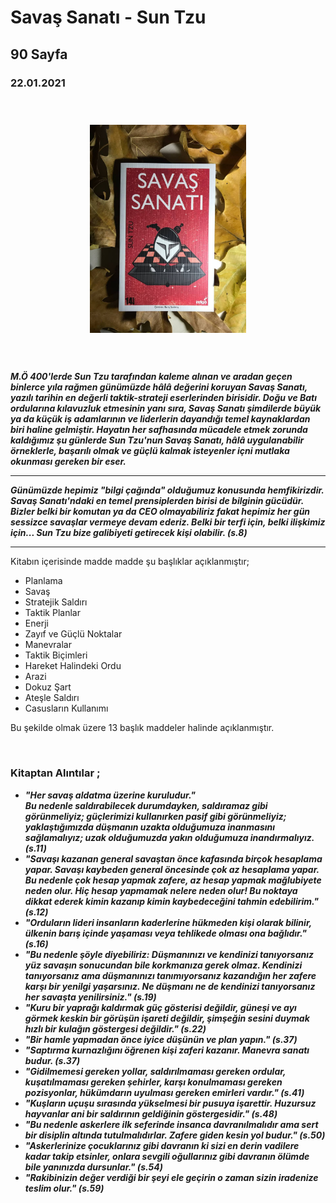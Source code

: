 
# Savaş Sanatı - Sun Tzu
## 90 Sayfa
### 22.01.2021
  
<br>

  <p align="center" style="padding: 10px">
    <img alt="Savaş-Sanatı" src="../images/45_savas_sanati.jpg" width="250">
    <br>

<br>
<br>

***M.Ö 400'lerde Sun Tzu tarafından kaleme alınan ve aradan geçen binlerce yıla rağmen günümüzde hâlâ değerini koruyan Savaş Sanatı, yazılı tarihin en değerli taktik-strateji eserlerinden birisidir. Doğu ve Batı ordularına kılavuzluk etmesinin yanı sıra, Savaş Sanatı şimdilerde büyük ya da küçük iş adamlarının ve liderlerin dayandığı temel kaynaklardan biri haline gelmiştir. Hayatın her safhasında mücadele etmek zorunda kaldığımız şu günlerde Sun Tzu'nun Savaş Sanatı, hâlâ uygulanabilir örneklerle, başarılı olmak ve güçlü kalmak isteyenler içni mutlaka okunması gereken bir eser.*** 

______

***Günümüzde hepimiz "bilgi çağında" olduğumuz konusunda hemfikirizdir. Savaş Sanatı'ndaki en temel prensiplerden birisi de bilginin gücüdür. Bizler belki bir komutan ya da CEO olmayabiliriz fakat hepimiz her gün sessizce savaşlar vermeye devam ederiz. Belki bir terfi için, belki ilişkimiz için... Sun Tzu bize galibiyeti getirecek kişi olabilir. (s.8)***
______

Kitabın içerisinde madde madde şu başlıklar açıklanmıştır;
- Planlama
- Savaş
- Stratejik Saldırı
- Taktik Planlar
- Enerji
- Zayıf ve Güçlü Noktalar 
- Manevralar
- Taktik Biçimleri
- Hareket Halindeki Ordu
- Arazi
- Dokuz Şart 
- Ateşle Saldırı
- Casusların Kullanımı

Bu şekilde olmak üzere 13 başlık maddeler halinde açıklanmıştır.


<br>

### Kitaptan Alıntılar ;
- ***"Her savaş aldatma üzerine kuruludur." <br> Bu nedenle saldırabilecek durumdayken, saldıramaz gibi görünmeliyiz; güçlerimizi kullanırken pasif gibi görünmeliyiz; yaklaştığımızda düşmanın uzakta olduğumuza inanmasını sağlamalıyız; uzak olduğumuzda yakın olduğumuza inandırmalıyız. (s.11)***
- ***"Savaşı kazanan general savaştan önce kafasında birçok hesaplama yapar. Savaşı kaybeden general öncesinde çok az hesaplama yapar. Bu nedenle çok hesap yapmak zafere, az hesap yapmak mağlubiyete neden olur. Hiç hesap yapmamak nelere neden olur! Bu noktaya dikkat ederek kimin kazanıp kimin kaybedeceğini tahmin edebilirim." (s.12)***
- ***"Orduların lideri insanların kaderlerine hükmeden kişi olarak bilinir, ülkenin barış içinde yaşaması veya tehlikede olması ona bağlıdır." (s.16)***
- ***"Bu nedenle şöyle diyebiliriz: Düşmanınızı ve kendinizi tanıyorsanız yüz savaşın sonucundan bile korkmanıza gerek olmaz. Kendinizi tanıyorsanız ama düşmanınızı tanımıyorsanız kazandığın her zafere karşı bir yenilgi yaşarsınız. Ne düşmanı ne de kendinizi tanıyorsanız her savaşta yenilirsiniz." (s.19)***
- ***"Kuru bir yaprağı kaldırmak güç gösterisi değildir, güneşi ve ayı görmek keskin bir görüşün işareti değildir, şimşeğin sesini duymak hızlı bir kulağın göstergesi değildir." (s.22)***
- ***"Bir hamle yapmadan önce iyice düşünün ve plan yapın." (s.37)***
- ***"Saptırma kurnazlığını öğrenen kişi zaferi kazanır. Manevra sanatı budur. (s.37)***
- ***"Gidilmemesi gereken yollar, saldırılmaması gereken ordular, kuşatılmaması gereken şehirler, karşı konulmaması gereken pozisyonlar, hükümdarın uyulması gereken emirleri vardır." (s.41)***
- ***"Kuşların uçuşu sırasında yükselmesi bir pusuya işarettir. Huzursuz hayvanlar ani bir saldırının geldiğinin göstergesidir." (s.48)***
- ***"Bu nedenle askerlere ilk seferinde insanca davranılmalıdır ama sert bir disiplin altında tutulmalıdırlar. Zafere giden kesin yol budur." (s.50)***
- ***"Askerlerinize çocuklarınız gibi davranın ki sizi en derin vadilere kadar takip etsinler, onlara sevgili oğullarınız gibi davranın ölümde bile yanınızda dursunlar." (s.54)***
- ***"Rakibinizin değer verdiği bir şeyi ele geçirin o zaman sizin iradenize teslim olur." (s.59)***